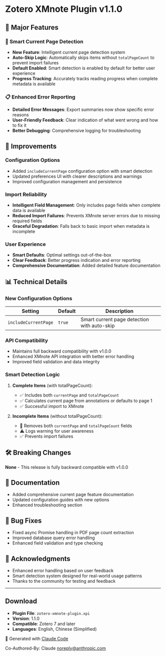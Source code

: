 # Zotero XMnote Plugin v1.1.0

## 🎉 Major Features

### 🧠 Smart Current Page Detection
- **New Feature**: Intelligent current page detection system
- **Auto-Skip Logic**: Automatically skips items without `totalPageCount` to prevent import failures
- **Default Enabled**: Smart detection is enabled by default for better user experience
- **Progress Tracking**: Accurately tracks reading progress when complete metadata is available

### 📋 Enhanced Error Reporting  
- **Detailed Error Messages**: Export summaries now show specific error reasons
- **User-Friendly Feedback**: Clear indication of what went wrong and how to fix it
- **Better Debugging**: Comprehensive logging for troubleshooting

## 🔧 Improvements

### Configuration Options
- Added `includeCurrentPage` configuration option with smart detection
- Updated preferences UI with clearer descriptions and warnings
- Improved configuration management and persistence

### Import Reliability
- **Intelligent Field Management**: Only includes page fields when complete data is available
- **Reduced Import Failures**: Prevents XMnote server errors due to missing required fields
- **Graceful Degradation**: Falls back to basic import when metadata is incomplete

### User Experience
- **Smart Defaults**: Optimal settings out-of-the-box
- **Clear Feedback**: Better progress indication and error reporting
- **Comprehensive Documentation**: Added detailed feature documentation

## 📊 Technical Details

### New Configuration Options
| Setting | Default | Description |
|---------|---------|-------------|
| `includeCurrentPage` | `true` | Smart current page detection with auto-skip |

### API Compatibility
- Maintains full backward compatibility with v1.0.0
- Enhanced XMnote API integration with better error handling
- Improved field validation and data integrity

### Smart Detection Logic
1. **Complete Items** (with totalPageCount):
   - ✅ Includes both `currentPage` and `totalPageCount`
   - ✅ Calculates current page from annotations or defaults to page 1
   - ✅ Successful import to XMnote

2. **Incomplete Items** (without totalPageCount):
   - 🚫 Removes both `currentPage` and `totalPageCount` fields
   - ⚠️ Logs warning for user awareness  
   - ✅ Prevents import failures

## 🛠️ Breaking Changes
**None** - This release is fully backward compatible with v1.0.0

## 📖 Documentation
- Added comprehensive current page feature documentation
- Updated configuration guides with new options
- Enhanced troubleshooting section

## 🐛 Bug Fixes
- Fixed async Promise handling in PDF page count extraction
- Improved database query error handling
- Enhanced field validation and type checking

## 🙏 Acknowledgments
- Enhanced error handling based on user feedback
- Smart detection system designed for real-world usage patterns
- Thanks to the community for testing and feedback

---

## Download

- **Plugin File**: `zotero-xmnote-plugin.xpi`
- **Version**: 1.1.0  
- **Compatible**: Zotero 7 and later
- **Languages**: English, Chinese (Simplified)

🤖 Generated with [Claude Code](https://claude.ai/code)

Co-Authored-By: Claude <noreply@anthropic.com>